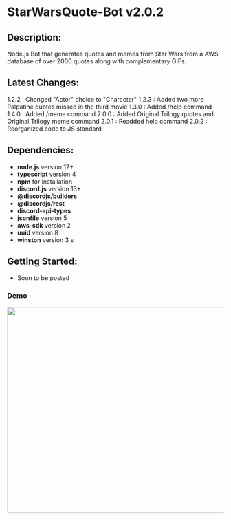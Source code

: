 # StarWarsQuote-Bot v2.0.2
## Description:
Node.js Bot that generates quotes and memes from Star Wars from a AWS database of over 2000 quotes along with complementary GIFs.

## Latest Changes:
1.2.2 : Changed "Actor" choice to "Character"
1.2.3 : Added two more Palpatine quotes missed in the third movie
1.3.0 : Added /help command
1.4.0 : Added /meme command
2.0.0 : Added Original Trilogy quotes and Original Trilogy meme command
2.0.1 : Readded help command
2.0.2 : Reorganized code to JS standard
## Dependencies:
* __node.js__ version 12+
* __typescript__ version 4
* __npm__ for installation
* __discord.js__ version 13+
* __@discordjs/builders__
* __@discordjs/rest__
* __discord-api-types__
* __jsonfile__ version 5
* __aws-sdk__ version 2
* __uuid__ version 8
* __winston__ version 3
s

## Getting Started:
* Soon to be posted

### Demo
<img src="https://media.giphy.com/media/84gFEejIZGso9K4BhC/giphy.gif" width="850" height="479"/>
